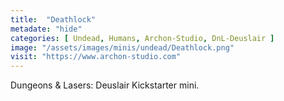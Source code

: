 ```yaml
---
title:  "Deathlock"
metadate: "hide"
categories: [ Undead, Humans, Archon-Studio, DnL-Deuslair ]
image: "/assets/images/minis/undead/Deathlock.png"
visit: "https://www.archon-studio.com"
---
```

Dungeons & Lasers: Deuslair Kickstarter mini.